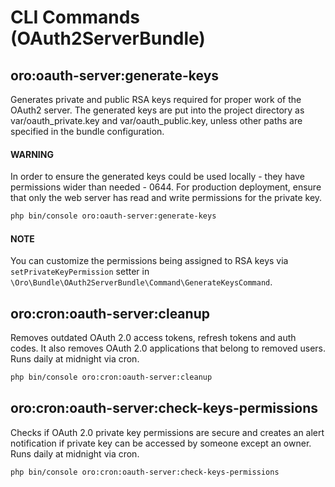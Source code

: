 <a id="bundle-docs-platform-oauth2-server-bundle-commands"></a>

# CLI Commands (OAuth2ServerBundle)

## oro:oauth-server:generate-keys

Generates private and public RSA keys required for proper work of the OAuth2 server. The generated keys are put into the project directory as var/oauth_private.key and var/oauth_public.key, unless other paths are specified in the bundle configuration.

#### WARNING
In order to ensure the generated keys could be used locally - they have permissions wider than needed - 0644. For production deployment, ensure that only the web server has read and write permissions for the private key.

```bash
php bin/console oro:oauth-server:generate-keys
```

#### NOTE
You can customize the permissions being assigned to RSA keys via `setPrivateKeyPermission` setter in `\Oro\Bundle\OAuth2ServerBundle\Command\GenerateKeysCommand`.

## oro:cron:oauth-server:cleanup

Removes outdated OAuth 2.0 access tokens, refresh tokens and auth codes. It also removes OAuth 2.0 applications that belong to removed users. Runs daily at midnight via cron.

```bash
php bin/console oro:cron:oauth-server:cleanup
```

## oro:cron:oauth-server:check-keys-permissions

Checks if OAuth 2.0 private key permissions are secure and creates an alert notification <dev-integrations-notification-alerts> if private key can be accessed by someone except an owner. Runs daily at midnight via cron.

```bash
php bin/console oro:cron:oauth-server:check-keys-permissions
```
